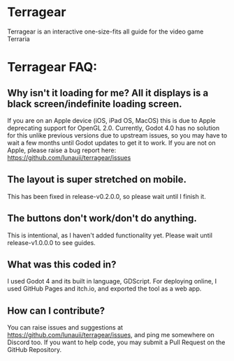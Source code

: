 # Terragear
Terragear is an interactive one-size-fits all guide for the video game Terraria

# __Terragear FAQ:__

## Why isn't it loading for me? All it displays is a black screen/indefinite loading screen.
If you are on an Apple device (iOS, iPad OS, MacOS) this is due to Apple deprecating support for OpenGL 2.0. Currently, Godot 4.0 has no solution for this unlike previous versions due to upstream issues, so you may have to wait a few months until Godot updates to get it to work.
If you are not on Apple, please raise a bug report here: https://github.com/lunauii/terragear/issues

## The layout is super stretched on mobile.
This has been fixed in release-v0.2.0.0, so please wait until I finish it.

## The buttons don't work/don't do anything.
This is intentional, as I haven't added functionality yet. Please wait until release-v1.0.0.0 to see guides.

## What was this coded in?
I used Godot 4 and its built in language, GDScript. For deploying online, I used GitHub Pages and itch.io, and exported the tool as a web app.

## How can I contribute?
You can raise issues and suggestions at https://github.com/lunauii/terragear/issues, and ping me somewhere on Discord too. If you want to help code, you may submit a Pull Request on the GitHub Repository.